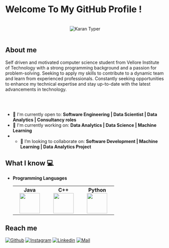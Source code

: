 # Welcome To My GitHub Profile !

<br/>
<div align="center">
  <img src="https://user-images.githubusercontent.com/73129634/224562289-98000a83-2356-4daa-9482-a7c63c593ce6.gif" alt="Karan Typer" />
</div>
<br/>
<h2><b>About me</b></h2>
Self driven and motivated computer science student from Vellore Institute of Technology with a strong programming background and a passion for problem-solving. Seeking to apply my skills to contribute to a dynamic team and learn from experienced professionals. Constantly seeking opportunities to enhance my technical expertise and stay up-to-date with the latest advancements in technology.

<br></br>

- 🙌 I'm currently open to: **Software Engineering | Data Scientist | Data Analytics | Consultancy roles**
- 🔭 I'm currently working on: **Data Analytics | Data Science | Machine Learning**
- - 👯 I’m looking to collaborate on: **Software Development | Machine Learning | Data Analytics Project**

## What I know :computer:
- **Programming Languages**
	<center>
		<table>
			<tbody>
				<tr>
					<td width="25%" align="center">
						<span><strong>Java</strong></span><br/>
						<img height="64px" width="64px" src="https://cdn.svgporn.com/logos/python.svg">
					</td>
					<td width="25%" align="center">
						<span><strong>C++</strong></span><br/>
						<img height="64px" width="64px" src="https://upload.wikimedia.org/wikipedia/commons/thumb/1/18/ISO_C%2B%2B_Logo.svg/1200px-ISO_C%2B%2B_Logo.svg.png">
					</td>
					<td width="25%" align="center">
						<span><strong>Python</strong></span><br/>
						<img height="64px" width="64px" src="https://cdn.svgporn.com/logos/java.svg">
					</td>
				</tr>
			</tbody>
		</table>
	</center>

## Reach me 
[![Github](https://img.shields.io/github/followers/karan1608?label=Follow&style=social)](https://github.com/karan1608)
[![Instagram](https://img.shields.io/badge/-@ka._r_an-red?style=flat-square&logo=instagram&logoColor=white&link=https://www.instagram.com/ka._r_an)](https://instagram.com/ka._r_an?igshid=ZDdkNTZiNTM=)
[![Linkedin](https://img.shields.io/badge/-karankumard-blue?style=flat-square&logo=linkedin&logoColor=white&link=https://www.linkedin.com/in/karan-kumar-d/)](https://www.linkedin.com/in/karan-kumar-d/)
[![Mail](https://img.shields.io/badge/-karann.kumar.d@gmail.com-gray?style=flat-square&logo=gmail&logoColor=red&link=https://www.linkedin.com/in/sarthak-bharadwaj-8552b5110/)](mailto:karann.kumar.d@gmail.com)

<!--
**karan1608/karan1608** is a ✨ _special_ ✨ repository because its `README.md` (this file) appears on your GitHub profile.

Here are some ideas to get you started:

🔭 I’m currently working on 
- 🌱 I’m currently learning ...
- 👯 I’m looking to collaborate on ...
- 🤔 I’m looking for help with ...
- 💬 Ask me about ...
- 📫 How to reach me: ...
- 😄 Pronouns: ...
- ⚡ Fun fact: ...
-->
